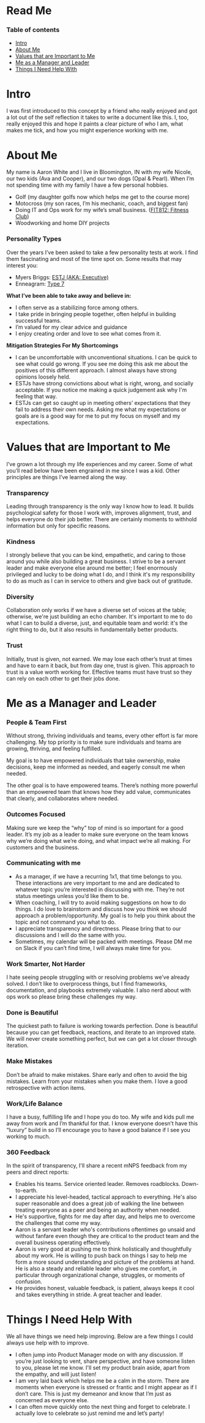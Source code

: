 # Read Me

### **Table of contents**

- [Intro](#intro)
- [About Me](#about-me)
- [Values that are Important to Me](#values-that-are-important-to-me)
- [Me as a Manager and Leader](#me-as-a-manager-and-leader)
- [Things I Need Help With](#things-i-need-help-with)

# **Intro**

I was first introduced to this concept by a friend who really enjoyed and got a lot out of the self reflection it takes to write a document like this. I, too, really enjoyed this and hope it paints a clear picture of who I am, what makes me tick, and how you might experience working with me. 

# **About Me**

My name is Aaron White and I live in Bloomington, IN with my wife Nicole, our two kids (Ava and Cooper), and our two dogs (Opal & Pearl). When I’m not spending time with my family I have a few personal hobbies.

- Golf (my daughter golfs now which helps me get to the course more)
- Motocross (my son races, I’m his mechanic, coach, and biggest fan)
- Doing IT and Ops work for my wife’s small business. ([FIT812: Fitness Club](https://www.fit812.com/))
- Woodworking and home DIY projects

### **Personality Types**

Over the years I’ve been asked to take a few personality tests at work. I find them fascinating and most of the time spot on. Some results that may interest you:

- Myers Briggs: [ESTJ (AKA: Executive)](https://www.16personalities.com/estj-personality)
- Enneagram: [Type 7](https://www.truity.com/enneagram/personality-type-7-enthusiast)

**What I’ve been able to take away and believe in:**

- I often serve as a stabilizing force among others.
- I take pride in bringing people together, often helpful in building successful teams.
- I’m valued for my clear advice and guidance
- I enjoy creating order and love to see what comes from it.

**Mitigation Strategies For My Shortcomings**

- I can be uncomfortable with unconventional situations. I can be quick to see what could go wrong. If you see me doing this ask me about the positives of this different approach. I almost always have strong opinions loosely held.
- ESTJs have strong convictions about what is right, wrong, and socially acceptable. If you notice me making a quick judgement ask why I'm feeling that way.
- ESTJs can get so caught up in meeting others’ expectations that they fail to address their own needs. Asking me what my expectations or goals are is a good way for me to put my focus on myself and my expectations. 

# Values that are Important to Me

I’ve grown a lot through my life experiences and my career. Some of what you’ll read below have been engrained in me since I was a kid. Other principles are things I’ve learned along the way. 

### Transparency

Leading through transparency is the only way I know how to lead. It builds psychological safety for those I work with, improves alignment, trust, and helps everyone do their job better. There are certainly moments to withhold information but only for specific reasons. 

### Kindness

I strongly believe that you can be kind, empathetic, and caring to those around you while also building a great business. I strive to be a servant leader and make everyone else around me better; I feel enormously privileged and lucky to be doing what I do, and I think it's my responsibility to do as much as I can in service to others and give back out of gratitude.

### Diversity

Collaboration only works if we have a diverse set of voices at the table; otherwise, we're just building an echo chamber. It's important to me to do what I can to build a diverse, just, and equitable team and world: it's the right thing to do, but it also results in fundamentally better products. 

### Trust

Initially, trust is given, not earned. We may lose each other’s trust at times and have to earn it back, but from day one, trust is given. This approach to trust is a value worth working for. Effective teams must have trust so they can rely on each other to get their jobs done.

# **Me as a Manager and Leader**

### **People & Team First**

Without strong, thriving individuals and teams, every other effort is far more challenging. My top priority is to make sure individuals and teams are growing, thriving, and feeling fulfilled. 

My goal is to have empowered individuals that take ownership, make decisions, keep me informed as needed, and eagerly consult me when needed.

The other goal is to have empowered teams. There’s nothing more powerful than an empowered team that knows how they add value, communicates that clearly, and collaborates where needed. 

### Outcomes Focused

Making sure we keep the “why” top of mind is so important for a good leader. It’s my job as a leader to make sure everyone on the team knows why we’re doing what we’re doing, and what impact we’re all making. For customers and the business. 

### Communicating with me

- As a manager, if we have a recurring 1x1, that time belongs to you. These interactions are very important to me and are dedicated to whatever topic you’re interested in discussing with me. They’re not status meetings unless you’d like them to be.
- When coaching, I will try to avoid making suggestions on how to do things. I do love to brainstorm and discuss how you think we should approach a problem/opportunity. My goal is to help you think about the topic and not command you what to do.
- I appreciate transparency and directness. Please bring that to our discussions and I will do the same with you.
- Sometimes, my calendar will be packed with meetings. Please DM me on Slack if you can’t find time, I will always make time for you.

### Work Smarter, Not Harder

I hate seeing people struggling with or resolving problems we’ve already solved. I don’t like to overprocess things, but I find frameworks, documentation, and playbooks extremely valuable. I also nerd about with ops work so please bring these challenges my way.

### Done is Beautiful

The quickest path to failure is working towards perfection. Done is beautiful because you can get feedback, reactions, and iterate to an improved state. We will never create something perfect, but we can get a lot closer through iteration.

### **Make Mistakes**

Don’t be afraid to make mistakes. Share early and often to avoid the big mistakes. Learn from your mistakes when you make them. I love a good retrospective with action items.

### **Work/Life Balance**

I have a busy, fulfilling life and I hope you do too. My wife and kids pull me away from work and I’m thankful for that. I know everyone doesn’t have this “luxury” build in so I’ll encourage you to have a good balance if I see you working to much. 

### 360 Feedback

In the spirit of transparency, I'll share a recent mNPS feedback from my peers and direct reports:

- Enables his teams. Service oriented leader. Removes roadblocks. Down-to-earth.
- I appreciate his level-headed, tactical approach to everything. He's also super reasonable and does a great job of walking the line between treating everyone as a peer and being an authority when needed.
- He's supportive, fights for me day after day, and helps me to overcome the challenges that come my way.
- Aaron is a servant leader who's contributions oftentimes go unsaid and without fanfare even though they are critical to the product team and the overall business operating effectively.
- Aaron is very good at pushing me to think holistically and thoughtfully about my work. He is willing to push back on things I say to help me form a more sound understanding and picture of the problems at hand. He is also a steady and reliable leader who gives me comfort, in particular through organizational change, struggles, or moments of confusion.
- He provides honest, valuable feedback, is patient, always keeps it cool and takes everything in stride. A great teacher and leader.

# **Things I Need Help With**

We all have things we need help improving. Below are a few things I could always use help with to improve.

- I often jump into Product Manager mode on with any discussion. If you’re just looking to vent, share perspective, and have someone listen to you, please let me know. I'll set my product brain aside, apart from the empathy, and will just listen! 
- I am very laid back which helps me be a calm in the storm. There are moments when everyone is stressed or frantic and I might appear as if I don’t care. This is just my demeanor and know that I’m just as concerned as everyone else.
- I can often move quickly onto the next thing and forget to celebrate. I actually love to celebrate so just remind me and let’s party!
